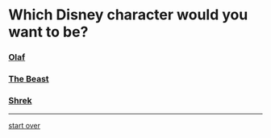 # **Which Disney character would you want to be?**  
### [Olaf](../male/olaf.md)  
### [The Beast](../male/the-beast.md)  
### [Shrek](../male/shrek.md)
---
[start over](../beginning/start.md)
